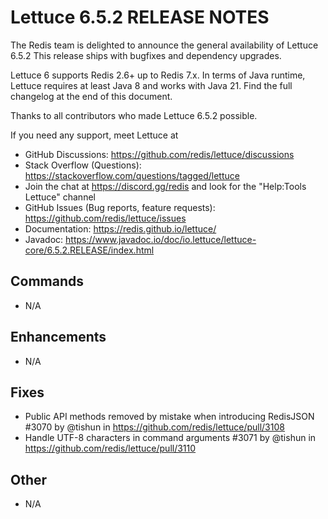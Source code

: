 Lettuce 6.5.2 RELEASE NOTES
==============================

The Redis team is delighted to announce the general availability of Lettuce 6.5.2
This release ships with bugfixes and dependency upgrades.

Lettuce 6 supports Redis 2.6+ up to Redis 7.x. In terms of Java runtime, Lettuce requires
at least Java 8 and works with Java 21. Find the full changelog at the end of this document.

Thanks to all contributors who made Lettuce 6.5.2 possible.

If you need any support, meet Lettuce at

* GitHub Discussions: https://github.com/redis/lettuce/discussions
* Stack Overflow (Questions): https://stackoverflow.com/questions/tagged/lettuce
* Join the chat at https://discord.gg/redis and look for the "Help:Tools Lettuce" channel 
* GitHub Issues (Bug reports, feature requests): https://github.com/redis/lettuce/issues
* Documentation: https://redis.github.io/lettuce/
* Javadoc: https://www.javadoc.io/doc/io.lettuce/lettuce-core/6.5.2.RELEASE/index.html

Commands
--------
* N/A

Enhancements
------------
* N/A

Fixes
-----
* Public API methods removed by mistake when introducing RedisJSON #3070 by @tishun in https://github.com/redis/lettuce/pull/3108
* Handle UTF-8 characters in command arguments #3071 by @tishun in https://github.com/redis/lettuce/pull/3110

Other
-----
* N/A
